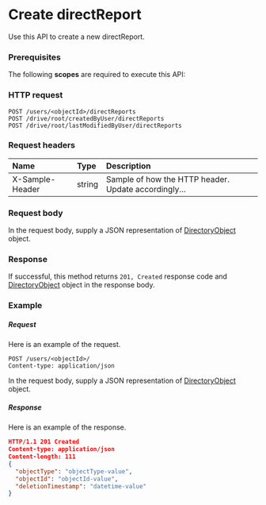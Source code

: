# Create directReport

Use this API to create a new directReport.
### Prerequisites
The following **scopes** are required to execute this API: 
### HTTP request
<!-- { "blockType": "ignored" } -->
```http
POST /users/<objectId>/directReports
POST /drive/root/createdByUser/directReports
POST /drive/root/lastModifiedByUser/directReports

```
### Request headers
| Name       | Type | Description|
|:---------------|:--------|:----------|
| X-Sample-Header  | string  | Sample of how the HTTP header. Update accordingly...|

### Request body
In the request body, supply a JSON representation of [DirectoryObject](../resources/directoryobject.md) object.


### Response
If successful, this method returns `201, Created` response code and [DirectoryObject](../resources/directoryobject.md) object in the response body.

### Example
##### Request
Here is an example of the request.
<!-- {
  "blockType": "request",
  "name": "create_directoryobject_from_user"
}-->
```http
POST /users/<objectId>/
Content-type: application/json
```
In the request body, supply a JSON representation of [DirectoryObject](../resources/directoryobject.md) object.
##### Response
Here is an example of the response.
<!-- {
  "blockType": "response",
  "truncated": false,
  "@odata.type": "directoryobject"
} -->
```json
HTTP/1.1 201 Created
Content-type: application/json
Content-length: 111
{
  "objectType": "objectType-value",
  "objectId": "objectId-value",
  "deletionTimestamp": "datetime-value"
}
```

<!-- uuid: 535724fe-69b8-4473-83ad-69d69f229d5e
2015-10-16 01:35:22 UTC -->
<!-- {
  "type": "#page.annotation",
  "description": "Create directReport",
  "keywords": "",
  "section": "documentation",
  "tocPath": ""
}-->